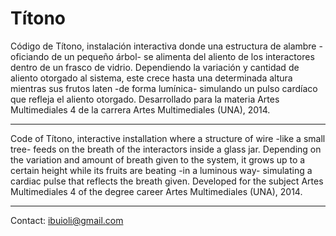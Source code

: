 # Títono

Código de Títono, instalación interactiva donde una estructura de alambre -oficiando de un pequeño árbol- se alimenta del aliento de los interactores dentro de un frasco de vidrio. Dependiendo la variación y cantidad de aliento otorgado al sistema, este crece hasta una determinada altura mientras sus frutos laten -de forma lumínica- simulando un pulso cardíaco que refleja el aliento otorgado. Desarrollado para la materia Artes Multimediales 4 de la carrera Artes Multimediales (UNA), 2014.

---

Code of Títono, interactive installation where a structure of wire -like a small tree- feeds on the breath of the interactors inside a glass jar. Depending on the variation and amount of breath given to the system, it grows up to a certain height while its fruits are beating -in a luminous way- simulating a cardiac pulse that reflects the breath given. Developed for the subject Artes Multimediales 4 of the degree career Artes Multimediales (UNA), 2014.

---
Contact: ibuioli@gmail.com
